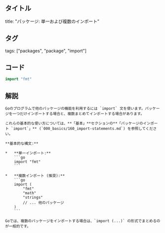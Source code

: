 ## タイトル
title: "パッケージ: 単一および複数のインポート"

## タグ
tags: ["packages", "package", "import"]

## コード
```go
import "fmt"
```

## 解説
```text
Goのプログラムで他のパッケージの機能を利用するには `import` 文を使います。パッケージを一つだけインポートする場合と、複数まとめてインポートする場合があります。

これらの基本的な使い方については、**「基本」**セクションの**「パッケージのインポート `import`」** (`000_basics/160_import-statements.md`) を参照してください。

**基本的な構文:**

*   **単一インポート:**
    ```go
    import "fmt"
    ```

*   **複数インポート (推奨):**
    ```go
    import (
        "fmt"
        "math"
        "strings"
        // ... 他のパッケージ
    )
    ```

Goでは、複数のパッケージをインポートする場合は、`import (...)` の形式でまとめるのが一般的です。